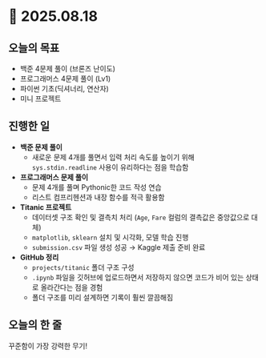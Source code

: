 # 📅 2025.08.18

## 오늘의 목표
- 백준 4문제 풀이 (브론즈 난이도)
- 프로그래머스 4문제 풀이 (Lv1)
- 파이썬 기초(딕셔너리, 연산자)
- 미니 프로젝트

## 진행한 일
- **백준 문제 풀이**  
  - 새로운 문제 4개를 풀면서 입력 처리 속도를 높이기 위해 `sys.stdin.readline` 사용이 유리하다는 점을 학습함  
- **프로그래머스 문제 풀이**  
  - 문제 4개를 풀며 Pythonic한 코드 작성 연습  
  - 리스트 컴프리헨션과 내장 함수를 적극 활용함  
- **Titanic 프로젝트**  
  - 데이터셋 구조 확인 및 결측치 처리 (`Age`, `Fare` 컬럼의 결측값은 중앙값으로 대체)  
  - `matplotlib`, `sklearn` 설치 및 시각화, 모델 학습 진행  
  - `submission.csv` 파일 생성 성공 → Kaggle 제출 준비 완료  
- **GitHub 정리**  
  - `projects/titanic` 폴더 구조 구성  
  - `.ipynb` 파일을 깃허브에 업로드하면서 저장하지 않으면 코드가 비어 있는 상태로 올라간다는 점을 경험  
  - 폴더 구조를 미리 설계하면 기록이 훨씬 깔끔해짐

## 오늘의 한 줄
꾸준함이 가장 강력한 무기!
